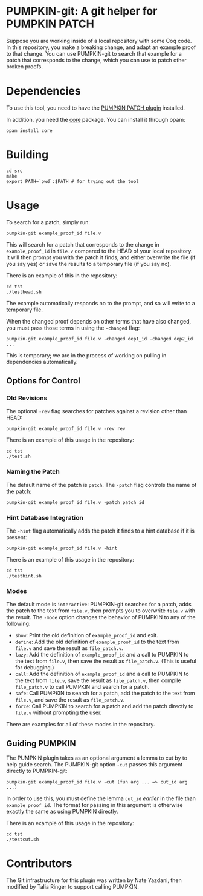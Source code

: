 # PUMPKIN-git: A git helper for PUMPKIN PATCH


Suppose you are working inside of a local repository with some Coq code.
In this repository, you make a breaking change, and adapt an example
proof to that change.
You can use PUMPKIN-git to search that example for a patch that corresponds to
the change, which you can use to patch other broken proofs.

# Dependencies

To use this tool, you need to have the [PUMPKIN PATCH plugin](https://github.com/uwplse/PUMPKIN-PATCH) installed.

In addition, you need the [core](https://opam.ocaml.org/packages/core/) package.
You can install it through opam:

```
opam install core
```

# Building

```
cd src
make
export PATH=`pwd`:$PATH # for trying out the tool
```

# Usage

To search for a patch, simply run:

```
pumpkin-git example_proof_id file.v
```

This will search for a patch that corresponds to the change in
`example_proof_id` in `file.v` compared to the HEAD of your local repository.
It will then prompt you with the patch it finds, and either
overwrite the file (if you say yes) or save the results to a temporary file
(if you say no).

There is an example of this in the repository:

```
cd tst
./testhead.sh
```

The example automatically responds no to the prompt,
and so will write to a temporary file.

When the changed proof depends on other terms that have also changed,
you must pass those terms in using the `-changed` flag:

```
pumpkin-git example_proof_id file.v -changed dep1_id -changed dep2_id ...
```

This is temporary; we are in the process of working on
pulling in dependencies automatically.

## Options for Control

### Old Revisions

The optional `-rev` flag searches for patches
against a revision other than HEAD:

```
pumpkin-git example_proof_id file.v -rev rev
```

There is an example of this usage in the repository:

```
cd tst
./test.sh
```

### Naming the Patch

The default name of the patch is `patch`. The `-patch` flag
controls the name of the patch:

```
pumpkin-git example_proof_id file.v -patch patch_id
```

### Hint Database Integration

The `-hint` flag automatically adds the patch it finds to a hint database
if it is present:

```
pumpkin-git example_proof_id file.v -hint
```

There is an example of this usage in the repository:

```
cd tst
./testhint.sh
```

### Modes

The default mode is `interactive`: PUMPKIN-git searches for a patch,
adds the patch to the text from `file.v`, then prompts you to overwrite
`file.v` with the result.
The `-mode` option changes the behavior of PUMPKIN to any of the following:

* `show`: Print the old definition of `example_proof_id` and exit.
* `define`: Add the old definition of `example_proof_id` to the text from `file.v` and save the result as `file_patch.v`.
* `lazy`: Add the definition of `example_proof_id` and a call to PUMPKIN to the text from `file.v`, then save the result as `file_patch.v`. (This is useful for debugging.)
* `call`: Add the definition of `example_proof_id` and a call to PUMPKIN to the text from `file.v`, save the result as `file_patch.v`, then compile `file_patch.v` to call PUMPKIN and search for a patch.
* `safe`: Call PUMPKIN to search for a patch, add the patch to the text from `file.v`, and save the result as `file_patch.v`.
* `force`: Call PUMPKIN to search for a patch and add the patch directly to `file.v` without prompting the user.

There are examples for all of these modes in the repository.

## Guiding PUMPKIN

The PUMPKIN plugin takes as an optional argument a lemma to cut by
to help guide search. The PUMPKIN-git option `-cut` passes this argument
directly to PUMPKIN-git:

```
pumpkin-git example_proof_id file.v -cut (fun arg ... => cut_id arg ...)
```

In order to use this, you must define the lemma `cut_id` _earlier_ in the file
than `example_proof_id`. The format for passing in this argument
is otherwise exactly the same as using PUMPKIN directly.

There is an example of this usage in the repository:

```
cd tst
./testcut.sh
```

# Contributors

The Git infrastructure for this plugin was written by Nate Yazdani,
then modified by Talia Ringer to support calling PUMPKIN.
